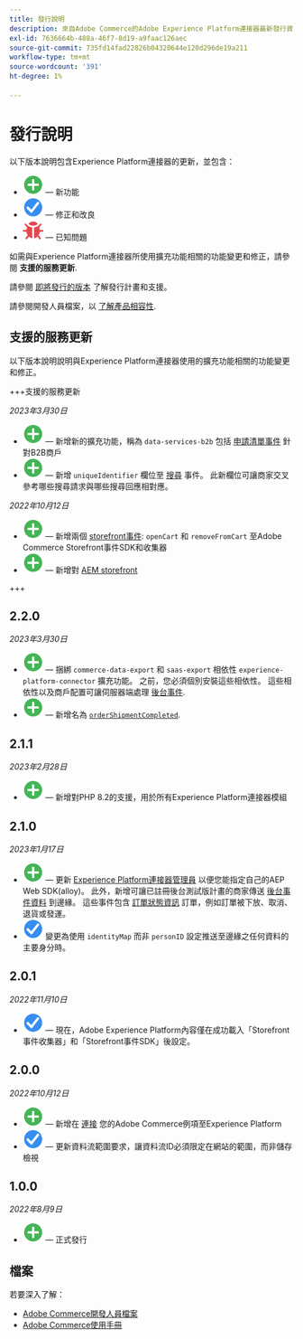 ```yaml
---
title: 發行說明
description: 來自Adobe Commerce的Adobe Experience Platform連接器最新發行資訊。
exl-id: 7636664b-488a-46f7-8d19-a9faac126aec
source-git-commit: 735fd14fad22826b04320644e120d296de19a211
workflow-type: tm+mt
source-wordcount: '391'
ht-degree: 1%

---
```


# 發行說明

以下版本說明包含Experience Platform連接器的更新，並包含：

* ![新增](../assets/new.svg)  — 新功能
* ![修正](../assets/fix.svg)  — 修正和改良
* ![錯誤](../assets/bug.svg)  — 已知問題

如需與Experience Platform連接器所使用擴充功能相關的功能變更和修正，請參閱 **支援的服務更新**.

請參閱 [即將發行的版本](https://experienceleague.adobe.com/docs/commerce-operations/release/schedule.html) 了解發行計畫和支援。

請參閱開發人員檔案，以 [了解產品相容性](https://experienceleague.adobe.com/docs/commerce-operations/release/product-availability.html).

## 支援的服務更新

以下版本說明說明與Experience Platform連接器使用的擴充功能相關的功能變更和修正。

+++支援的服務更新

_2023年3月30日_

* ![新增](../assets/new.svg)  — 新增新的擴充功能，稱為 `data-services-b2b` 包括 [申請清單事件](events.md#b2b-events) 針對B2B商戶
* ![新增](../assets/new.svg)  — 新增 `uniqueIdentifier` 欄位至 [搜尋](events.md#search-events) 事件。 此新欄位可讓商家交叉參考哪些搜尋請求與哪些搜尋回應相對應。

_2022年10月12日_

* ![新增](../assets/new.svg)  — 新增兩個 [storefront事件](events.md): `openCart` 和 `removeFromCart` 至Adobe Commerce Storefront事件SDK和收集器
* ![新增](../assets/new.svg)  — 新增對 [AEM storefront](overview.md#aem-support)

+++

## 2.2.0

_2023年3月30日_

* ![新增](../assets/new.svg)  — 捆綁 `commerce-data-export` 和 `saas-export` 相依性 `experience-platform-connector` 擴充功能。 之前，您必須個別安裝這些相依性。 這些相依性以及商戶配置可讓伺服器端處理 [後台事件](events.md#back-office-events).
* ![新增](../assets/new.svg)  — 新增名為 [`orderShipmentCompleted`](events.md#ordershipmentcompleted).

## 2.1.1

_2023年2月28日_

* ![新增](../assets/new.svg)  — 新增對PHP 8.2的支援，用於所有Experience Platform連接器模組

## 2.1.0

_2023年1月17日_

* ![新增](../assets/new.svg)  — 更新 [Experience Platform連接器管理員](connect-data.md) 以便您能指定自己的AEP Web SDK(alloy)。 此外，新增可讓已註冊後台測試版計畫的商家傳送 [後台事件資料](connect-data.md#data-collection) 到邊緣。 這些事件包含 [訂單狀態資訊](events.md#beta-order-status-events) 訂單，例如訂單被下放、取消、退貨或發運。
* ![修正](../assets/fix.svg) 變更為使用 `identityMap` 而非 `personID` 設定推送至邊緣之任何資料的主要身分時。

## 2.0.1

_2022年11月10日_

* ![修正問題](../assets/fix.svg)  — 現在，Adobe Experience Platform內容僅在成功載入「Storefront事件收集器」和「Storefront事件SDK」後設定。

## 2.0.0

_2022年10月12日_

* ![新增](../assets/new.svg)  — 新增在 [連接](connect-data.md) 您的Adobe Commerce例項至Experience Platform
* ![修正](../assets/fix.svg)  — 更新資料流範圍要求，讓資料流ID必須限定在網站的範圍，而非儲存檢視

## 1.0.0

_2022年8月9日_

* ![新增](../assets/new.svg)  — 正式發行

## 檔案

若要深入了解：

* [Adobe Commerce開發人員檔案](https://devdocs.magento.com/)
* [Adobe Commerce使用手冊](https://docs.magento.com/user-guide/)
